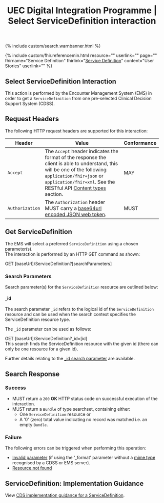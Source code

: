 ﻿---
title: UEC Digital Integration Programme | Select ServiceDefinition interaction
keywords: servicedefinition, rest,
tags: [rest,fhir,api]
sidebar: ctp_rest_sidebar
permalink: api_get_service_definition.html
summary: Select a ServiceDefinition interaction
---

{% include custom/search.warnbanner.html %}


{% include custom/fhir.referencemin.html  resource="" userlink="" page="" fhirname="Service Definition" fhirlink="[Service Definition](http://hl7.org/fhir/stu3/servicedefinition.html)" content="User Stories" userlink="" %}


## Select ServiceDefinition Interaction ##
This action is performed by the Encounter Management System (EMS) in order to get a `ServiceDefinition` from one pre-selected Clinical Decision Support System (CDSS).  

## Request Headers ##
The following HTTP request headers are supported for this interaction: 


| Header               | Value |Conformance |
|----------------------|-------|-------|
| `Accept`      | The `Accept` header indicates the format of the response the client is able to understand, this will be one of the following <code class="highlighter-rouge">application/fhir+json</code> or <code class="highlighter-rouge">application/fhir+xml</code>. See the RESTful API [Content types](api_general_guidance.html#content-types) section. | MAY |
| `Authorization`      | The `Authorization` header MUST carry a <a href="https://jwt.io/introduction/">base64url encoded JSON web token</a>. | MUST |


## Get ServiceDefinition ##
The EMS will select a preferred `ServiceDefinition` using a chosen parameter(s).  
The interaction is performed by an HTTP GET command as shown:  

<div markdown="span" class="alert alert-success" role="alert">
GET [baseUrl]/ServiceDefinition?[searchParameters]</div>  

### Search Parameters ###
Search parameter(s) for the `ServiceDefinition` resource are outlined below: 

<!--
<table style="min-width:100%;width:100%">
<tr>
    <th style="width:15%;">Name</th>
    <th style="width:15%;">Type</th>
    <th style="width:30%;">Description</th>
    <th style="width:5%;">Conformance</th>
    <th style="width:35%;">Path</th>
</tr>

<tr>
    <td><code class="highlighter-rouge">_id</code></td>
    <td><code class="highlighter-rouge">token</code></td>
    <td>The logical id of the resource</td>
    <td>SHOULD</td>
    <td>ServiceDefinition.id</td>
</tr>
<tr>
    <td><code class="highlighter-rouge">url</code></td>
    <td><code class="highlighter-rouge">uri</code></td>
    <td>The uri that identifies the service definition</td>
    <td>MAY</td>
    <td>ServiceDefinition.url</td>
</tr>
<tr>
    <td><code class="highlighter-rouge">identifier</code></td>
    <td><code class="highlighter-rouge">token</code></td>
    <td>External identifier for the service definition</td>
    <td>MAY</td>
    <td>ServiceDefinition.identifier</td>
</tr>
<tr>
    <td><code class="highlighter-rouge">version</code></td>
    <td><code class="highlighter-rouge">token</code></td>
    <td>Business version of the service definition</td>
    <td>MAY</td>
    <td>ServiceDefinition.version</td>
</tr> 
<tr>
    <td><code class="highlighter-rouge">name</code></td>
    <td><code class="highlighter-rouge">string</code></td>
    <td>Computationally friendly name of the service definition</td>
    <td>MAY</td>
    <td>ServiceDefinition.name</td>
</tr>
<tr>
    <td><code class="highlighter-rouge">title</code></td>
    <td><code class="highlighter-rouge">string</code></td>
    <td>The human-friendly name of the service definition</td>
    <td>MAY</td>
    <td>ServiceDefinition.title</td>
</tr>
</table>-->

#### _id ####

The search parameter `_id` refers to the logical id of the `ServiceDefinition` resource and can be used when the search context specifies the ServiceDefinition resource type.  

The `_id` parameter can be used as follows:  

<div markdown="span" class="alert alert-success" role="alert">
GET [baseUrl]/ServiceDefinition?_id=[id]</div> 
This search finds the ServiceDefinition resource with the given id (there can only be one resource for a given id).   

Further details relating to the <a href="https://www.hl7.org/fhir/stu3/search.html#id">_id search parameter</a> are available.  

<!--More information required on potential searches and search parameter combinations from the CTP programme-->

<!--
Add explanatory diagram here? Would they want the list of possible responses and error codes?
-->




## Search Response ##

### Success ###

* MUST return a `200` **OK** HTTP status code on successful execution of the interaction.
* MUST return a `Bundle` of type searchset, containing either:
   - One `ServiceDefinition` resource or
   - A '0' (zero) total value indicating no record was matched i.e. an empty `Bundle`.  

### Failure ###
The following errors can be triggered when performing this operation:  

<!--More errors are likely to be needed once we are clear on which search parameters are defined-->
 
* [Invalid parameter](api_general_guidance.html#parameters) (if using the ‘_format’ parameter without a [mime type](api_general_guidance.html#content-types) recognised by a CDSS or EMS server). 
* [Resource not found](api_general_guidance.html#resource-not-found)


<!--
## Creation of parameters ##
Once the EMS has got the selected `ServiceDefinition`, the EMS users will input relevant data for the scenario which will create the initial parameters to be passed to the CDSS.  
The initial parameters will be the requestId and the patient.

### Parameters ###

#### IN Parameters ####

<table style="min-width:100%;width:100%">
<tr>
    <th style="width:25%;">Name</th>
    <th style="width:15%;">Cardinality</th>
    <th style="width:20%;">Type</th>
      <th style="width:40%;">Documentation</th>
</tr>

<tr>
    <td><code class="highlighter-rouge">requestId</code></td>
    <td><code class="highlighter-rouge">0..1</code></td>
    <td>id</td>
    <td>An optional client-provided identifier to track the request.</td>
</tr>
<tr>
    <td><code class="highlighter-rouge">patient</code></td>
    <td><code class="highlighter-rouge">0..1</code></td>
    <td>Reference(Patient)</td>
    <td>The patient in context, if any.</td>
</tr>
</table>
-->

<!-- Will there be any other parameters at this stage? -->

## ServiceDefinition: Implementation Guidance ##
View [CDS implementation guidance for a ServiceDefinition](api_service_definition.html).

<!--
## Example Scenario ##
Placeholder -->




